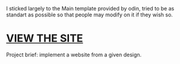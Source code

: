 I sticked largely to the Main template provided by odin, tried to be as standart as possible so that people may modify on it if they wish so.

<h1><a href="https://mollbach.github.io/Odin-landing-page/">VIEW THE SITE</a></h1>

Project brief: implement a website from a given design.
